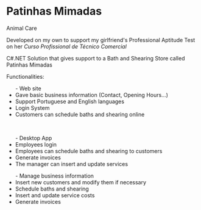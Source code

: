 # Patinhas Mimadas
Animal Care

Developed on my own to support my girlfriend's Professional Aptitude Test on her <i> Curso Profissional de Técnico Comercial </i>

C#.NET Solution that gives support to a Bath and Shearing Store called Patinhas Mimadas

Functionalities:

<ul> - Web site
<li> Gave basic business information (Contact, Opening Hours...) </li>
<li> Support Portuguese and English languages </li>
<li> Login System </li>
<li> Customers can schedule baths and shearing online </li>
</ul>
<br>

<ul> - Desktop App
<li> Employees login </li>
<li> Employees can schedule baths and shearing to customers </li>
<li> Generate invoices </li>
<li> The manager can insert and update services </li>
</ul>

<ul> - Manage business information
<li> Insert new customers and modify them if necessary </li>
<li> Schedule baths and shearing </li>
<li> Insert and update service costs </li>
<li> Generate invoices </li>
</ul>
